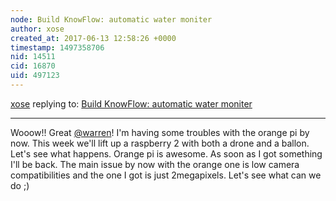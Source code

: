 ```yaml
---
node: Build KnowFlow: automatic water moniter
author: xose
created_at: 2017-06-13 12:58:26 +0000
timestamp: 1497358706
nid: 14511
cid: 16870
uid: 497123
---
```




[xose](../profile/xose) replying to: [Build KnowFlow: automatic water moniter](../notes/shanlter/06-08-2017/knowflow-automatic-water-meter)

----
Wooow!! Great [@warren](/profile/warren)! I'm having some troubles with the orange pi by now. This week we'll lift up a raspberry 2 with both a drone and a ballon. Let's see what happens. Orange pi is awesome. As soon as I got something I'll be back. The main issue by now with the orange one is low camera compatibilities and the one I got is just 2megapixels. Let's see what can we do ;)